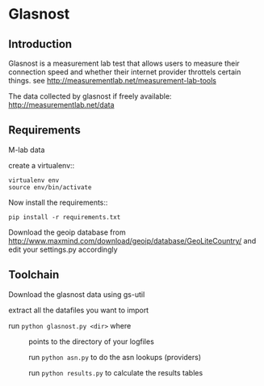 Glasnost
========

Introduction
------------

Glasnost is a measurement lab test that allows users to measure their
connection speed and whether their internet provider throttels certain
things. see http://measurementlab.net/measurement-lab-tools

The data collected by glasnost if freely available:
http://measurementlab.net/data

Requirements
------------

M-lab data

create a virtualenv::

    virtualenv env
    source env/bin/activate 

Now install the requirements::

    pip install -r requirements.txt

Download the geoip database from http://www.maxmind.com/download/geoip/database/GeoLiteCountry/
and edit your settings.py accordingly

Toolchain
---------

Download the glasnost data using gs-util

extract all the datafiles you want to import

run ``python glasnost.py <dir>`` where <dir> points to the directory of your logfiles 

run ``python asn.py`` to do the asn lookups (providers)

run ``python results.py`` to calculate the results tables
